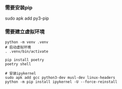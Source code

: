 ### 需要安装pip
sudo apk add py3-pip

### 需要建立虚拟环境
```
python -m venv .venv
# 启动虚拟环境
. .venv/bin/activate

pip install poetry
poetry shell

# 安装ipykernel
sudo apk add gcc python3-dev musl-dev linux-headers
python -m pip install ipykernel -U --force-reinstall
```